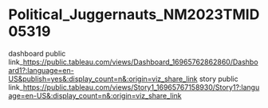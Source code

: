 # Political_Juggernauts_NM2023TMID05319
dashboard public link_https://public.tableau.com/views/Dashboard_16965762862860/Dashboard1?:language=en-US&publish=yes&:display_count=n&:origin=viz_share_link
story public link_https://public.tableau.com/views/Story1_16965767158930/Story1?:language=en-US&:display_count=n&:origin=viz_share_link
